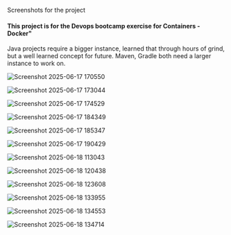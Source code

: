 Screenshots for the project 
#### This project is for the Devops bootcamp exercise for Containers - Docker" 
Java projects require a bigger instance, learned that through hours of grind, but a well learned concept for future. Maven, Gradle both need a larger instance to work on. 

![Screenshot 2025-06-17 170550](https://github.com/user-attachments/assets/cfe80b8c-a4e3-4637-a60c-43c8f5a6d385)


![Screenshot 2025-06-17 173044](https://github.com/user-attachments/assets/3010eca6-b0df-46ba-92d9-8def3789ec15)


![Screenshot 2025-06-17 174529](https://github.com/user-attachments/assets/c8a686ca-c462-42ab-9aa9-1c5814e276ca)


![Screenshot 2025-06-17 184349](https://github.com/user-attachments/assets/58acfced-31ba-4275-a0ab-29b25aa75b4f)


![Screenshot 2025-06-17 185347](https://github.com/user-attachments/assets/c2512200-c4fd-4a28-8373-cb9a1eb29291)


![Screenshot 2025-06-17 190429](https://github.com/user-attachments/assets/661990bd-94a1-438f-8de6-268b9dd7dedb)


![Screenshot 2025-06-18 113043](https://github.com/user-attachments/assets/be17ec5f-47e2-479b-8ff0-a7571fa85618)


![Screenshot 2025-06-18 120438](https://github.com/user-attachments/assets/6a928b62-98a7-43bc-9523-16cc7d54d68c)


![Screenshot 2025-06-18 123608](https://github.com/user-attachments/assets/68ccd2a2-31b0-4eba-9617-1ad139b044d4)


![Screenshot 2025-06-18 133955](https://github.com/user-attachments/assets/2938231b-8ce3-4c30-b55f-992057ff1518)


![Screenshot 2025-06-18 134553](https://github.com/user-attachments/assets/1711eea8-897c-4be3-9bc9-7563601e2a41)


![Screenshot 2025-06-18 134714](https://github.com/user-attachments/assets/31db9273-1f55-4e70-b1b9-0709585f9c5e)
